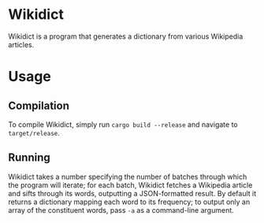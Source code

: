# Wikidict

Wikidict is a program that generates a dictionary from various Wikipedia articles.

# Usage

## Compilation

To compile Wikidict, simply run `cargo build --release` and navigate to `target/release`.

## Running

Wikidict takes a number specifying the number of batches through which the program will iterate; for each batch, Wikidict fetches a Wikipedia article and sifts through its words, outputting a JSON-formatted result. By default it returns a dictionary mapping each word to its frequency; to output only an array of the constituent words, pass `-a` as a command-line argument.
